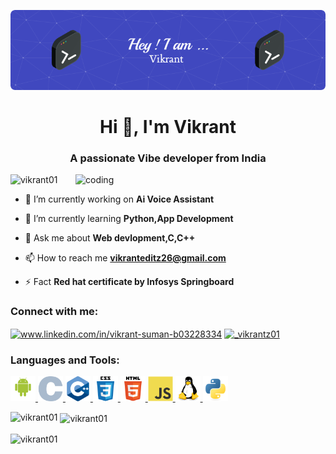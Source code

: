 ![logo](https://github.com/Vikrantz01/Vikrantz01/blob/main/github-header-image.png)
<h1 align="center">Hi 👋, I'm Vikrant</h1>
<h3 align="center">A passionate Vibe developer from India</h3>
<img align="right" alt="coding" width="400" src="https://user-images.githubusercontent.com/55389276/140866485-8fb1c876-9a8f-4d6a-98dc-08c4981eaf70.gif">

<p align="left"> <img src="https://komarev.com/ghpvc/?username=vikrant01&label=Profile%20views&color=0e75b6&style=flat" alt="vikrant01" /> </p>

- 🔭 I’m currently working on **Ai Voice Assistant**

- 🌱 I’m currently learning **Python,App Development**

- 💬 Ask me about **Web devlopment,C,C++**

- 📫 How to reach me **vikranteditz26@gmail.com**

- ⚡ Fact **Red hat certificate by Infosys Springboard**

<h3 align="left">Connect with me:</h3>
<p align="left">
  <a href="https://linkedin.com/in/www.linkedin.com/in/vikrant-suman-b03228334" target="blank"><img align="center" src="https://raw.githubusercontent.com/rahuldkjain/github-profile-readme-generator/master/src/images/icons/Social/linked-in-alt.svg" alt="www.linkedin.com/in/vikrant-suman-b03228334" height="30" width="40" /></a>
<a href="https://instagram.com/_vikrantz01" target="blank"><img align="center" src="https://raw.githubusercontent.com/rahuldkjain/github-profile-readme-generator/master/src/images/icons/Social/instagram.svg" alt="_vikrantz01" height="30" width="40" /></a>
</p>

<h3 align="left">Languages and Tools:</h3>
<p align="left"> <a href="https://developer.android.com" target="_blank" rel="noreferrer"> <img src="https://raw.githubusercontent.com/devicons/devicon/master/icons/android/android-original-wordmark.svg" alt="android" width="40" height="40"/> </a> <a href="https://www.cprogramming.com/" target="_blank" rel="noreferrer"> <img src="https://raw.githubusercontent.com/devicons/devicon/master/icons/c/c-original.svg" alt="c" width="40" height="40"/> </a> <a href="https://www.w3schools.com/cpp/" target="_blank" rel="noreferrer"> <img src="https://raw.githubusercontent.com/devicons/devicon/master/icons/cplusplus/cplusplus-original.svg" alt="cplusplus" width="40" height="40"/> </a> <a href="https://www.w3schools.com/css/" target="_blank" rel="noreferrer"> <img src="https://raw.githubusercontent.com/devicons/devicon/master/icons/css3/css3-original-wordmark.svg" alt="css3" width="40" height="40"/> </a> <a href="https://www.w3.org/html/" target="_blank" rel="noreferrer"> <img src="https://raw.githubusercontent.com/devicons/devicon/master/icons/html5/html5-original-wordmark.svg" alt="html5" width="40" height="40"/> </a> <a href="https://developer.mozilla.org/en-US/docs/Web/JavaScript" target="_blank" rel="noreferrer"> <img src="https://raw.githubusercontent.com/devicons/devicon/master/icons/javascript/javascript-original.svg" alt="javascript" width="40" height="40"/> </a> <a href="https://www.linux.org/" target="_blank" rel="noreferrer"> <img src="https://raw.githubusercontent.com/devicons/devicon/master/icons/linux/linux-original.svg" alt="linux" width="40" height="40"/> </a> <a href="https://www.python.org" target="_blank" rel="noreferrer"> <img src="https://raw.githubusercontent.com/devicons/devicon/master/icons/python/python-original.svg" alt="python" width="40" height="40"/> </a> </p>

<p><img align="left" src="https://github-readme-stats.vercel.app/api/top-langs?username=vikrant01&show_icons=true&locale=en&layout=compact" alt="vikrant01" /></p>

<p>&nbsp;<img align="center" src="https://github-readme-stats.vercel.app/api?username=vikrant01&show_icons=true&locale=en" alt="vikrant01" /></p>

<p><img align="center" src="https://github-readme-streak-stats.herokuapp.com/?user=vikrant01&" alt="vikrant01" /></p>
